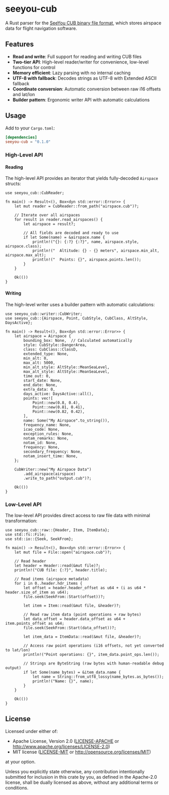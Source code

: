 # seeyou-cub

A Rust parser for the [SeeYou CUB binary file format](docs/CUB_file_format.md),
which stores airspace data for flight navigation software.

## Features

- **Read and write**: Full support for reading and writing CUB files
- **Two-tier API**: High-level reader/writer for convenience, low-level functions for control
- **Memory efficient**: Lazy parsing with no internal caching
- **UTF-8 with fallback**: Decodes strings as UTF-8 with Extended ASCII fallback
- **Coordinate conversion**: Automatic conversion between raw i16 offsets and lat/lon
- **Builder pattern**: Ergonomic writer API with automatic calculations

## Usage

Add to your `Cargo.toml`:

```toml
[dependencies]
seeyou-cub = "0.1.0"
```

### High-Level API

#### Reading

The high-level API provides an iterator that yields fully-decoded `Airspace` structs:

```rust,no_run
use seeyou_cub::CubReader;

fn main() -> Result<(), Box<dyn std::error::Error>> {
    let mut reader = CubReader::from_path("airspace.cub")?;

    // Iterate over all airspaces
    for result in reader.read_airspaces() {
        let airspace = result?;

        // All fields are decoded and ready to use
        if let Some(name) = &airspace.name {
            println!("{}: {:?} {:?}", name, airspace.style, airspace.class);
            println!("  Altitude: {} - {} meters", airspace.min_alt, airspace.max_alt);
            println!("  Points: {}", airspace.points.len());
        }
    }

    Ok(())
}
```

#### Writing

The high-level writer uses a builder pattern with automatic calculations:

```rust,no_run
use seeyou_cub::writer::CubWriter;
use seeyou_cub::{Airspace, Point, CubStyle, CubClass, AltStyle, DaysActive};

fn main() -> Result<(), Box<dyn std::error::Error>> {
    let airspace = Airspace {
        bounding_box: None,  // Calculated automatically
        style: CubStyle::DangerArea,
        class: CubClass::ClassD,
        extended_type: None,
        min_alt: 0,
        max_alt: 5000,
        min_alt_style: AltStyle::MeanSeaLevel,
        max_alt_style: AltStyle::MeanSeaLevel,
        time_out: 0,
        start_date: None,
        end_date: None,
        extra_data: 0,
        days_active: DaysActive::all(),
        points: vec![
            Point::new(0.8, 0.4),
            Point::new(0.81, 0.41),
            Point::new(0.82, 0.42),
        ],
        name: Some("My Airspace".to_string()),
        frequency_name: None,
        icao_code: None,
        exception_rules: None,
        notam_remarks: None,
        notam_id: None,
        frequency: None,
        secondary_frequency: None,
        notam_insert_time: None,
    };

    CubWriter::new("My Airspace Data")
        .add_airspace(airspace)
        .write_to_path("output.cub")?;

    Ok(())
}
```

### Low-Level API

The low-level API provides direct access to raw file data with minimal transformation:

```rust,no_run
use seeyou_cub::raw::{Header, Item, ItemData};
use std::fs::File;
use std::io::{Seek, SeekFrom};

fn main() -> Result<(), Box<dyn std::error::Error>> {
    let mut file = File::open("airspace.cub")?;

    // Read header
    let header = Header::read(&mut file)?;
    println!("CUB file: {:?}", header.title);

    // Read items (airspace metadata)
    for i in 0..header.hdr_items {
        let offset = header.header_offset as u64 + (i as u64 * header.size_of_item as u64);
        file.seek(SeekFrom::Start(offset))?;

        let item = Item::read(&mut file, &header)?;

        // Read raw item data (point operations + raw bytes)
        let data_offset = header.data_offset as u64 + item.points_offset as u64;
        file.seek(SeekFrom::Start(data_offset))?;

        let item_data = ItemData::read(&mut file, &header)?;

        // Access raw point operations (i16 offsets, not yet converted to lat/lon)
        println!("Point operations: {}", item_data.point_ops.len());

        // Strings are ByteString (raw bytes with human-readable debug output)
        if let Some(name_bytes) = &item_data.name {
            let name = String::from_utf8_lossy(name_bytes.as_bytes());
            println!("Name: {}", name);
        }
    }

    Ok(())
}
```

## License

Licensed under either of:

- Apache License, Version 2.0 ([LICENSE-APACHE](LICENSE-APACHE) or <http://www.apache.org/licenses/LICENSE-2.0>)
- MIT license ([LICENSE-MIT](LICENSE-MIT) or <http://opensource.org/licenses/MIT>)

at your option.

Unless you explicitly state otherwise, any contribution intentionally submitted
for inclusion in this crate by you, as defined in the Apache-2.0 license, shall
be dually licensed as above, without any additional terms or conditions.
